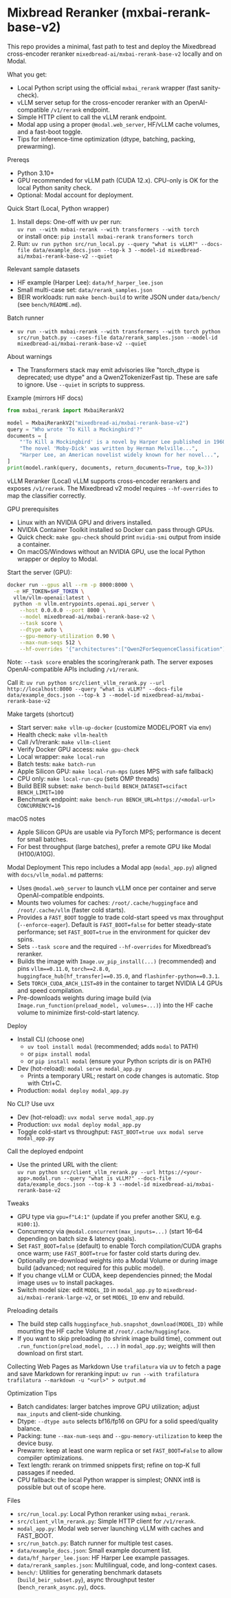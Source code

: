 # Mixbread Reranker (mxbai-rerank-base-v2)

This repo provides a minimal, fast path to test and deploy the Mixedbread cross-encoder reranker `mixedbread-ai/mxbai-rerank-base-v2` locally and on Modal.

What you get:
- Local Python script using the official `mxbai_rerank` wrapper (fast sanity-check).
- vLLM server setup for the cross-encoder reranker with an OpenAI-compatible `/v1/rerank` endpoint.
- Simple HTTP client to call the vLLM rerank endpoint.
- Modal app using a proper `@modal.web_server`, HF/vLLM cache volumes, and a fast-boot toggle.
- Tips for inference-time optimization (dtype, batching, packing, prewarming).

Prereqs
- Python 3.10+
- GPU recommended for vLLM path (CUDA 12.x). CPU-only is OK for the local Python sanity check.
- Optional: Modal account for deployment.

Quick Start (Local, Python wrapper)
1) Install deps:
   One-off with uv per run:  
   `uv run --with mxbai-rerank --with transformers --with torch`  
   or install once: `pip install mxbai-rerank transformers torch`
2) Run:
   `uv run python src/run_local.py --query "what is vLLM?" --docs-file data/example_docs.json --top-k 3 --model-id mixedbread-ai/mxbai-rerank-base-v2 --quiet`

Relevant sample datasets
- HF example (Harper Lee): `data/hf_harper_lee.json`
- Small multi-case set: `data/rerank_samples.json`
- BEIR workloads: run `make bench-build` to write JSON under `data/bench/` (see `bench/README.md`).

Batch runner
- `uv run --with mxbai-rerank --with transformers --with torch python src/run_batch.py --cases-file data/rerank_samples.json --model-id mixedbread-ai/mxbai-rerank-base-v2 --quiet`

About warnings
- The Transformers stack may emit advisories like "torch_dtype is deprecated; use dtype" and a Qwen2TokenizerFast tip. These are safe to ignore. Use `--quiet` in scripts to suppress.

Example (mirrors HF docs)
```python
from mxbai_rerank import MxbaiRerankV2

model = MxbaiRerankV2("mixedbread-ai/mxbai-rerank-base-v2")
query = "Who wrote 'To Kill a Mockingbird'?"
documents = [
    "'To Kill a Mockingbird' is a novel by Harper Lee published in 1960...",
    "The novel 'Moby-Dick' was written by Herman Melville...",
    "Harper Lee, an American novelist widely known for her novel...",
]
print(model.rank(query, documents, return_documents=True, top_k=3))
```

vLLM Reranker (Local)
vLLM supports cross-encoder rerankers and exposes `/v1/rerank`. The Mixedbread v2 model requires `--hf-overrides` to map the classifier correctly.

GPU prerequisites
- Linux with an NVIDIA GPU and drivers installed.
- NVIDIA Container Toolkit installed so Docker can pass through GPUs.
- Quick check: `make gpu-check` should print `nvidia-smi` output from inside a container.
- On macOS/Windows without an NVIDIA GPU, use the local Python wrapper or deploy to Modal.

Start the server (GPU):

```bash
docker run --gpus all --rm -p 8000:8000 \
  -e HF_TOKEN=$HF_TOKEN \
  vllm/vllm-openai:latest \
  python -m vllm.entrypoints.openai.api_server \
    --host 0.0.0.0 --port 8000 \
    --model mixedbread-ai/mxbai-rerank-base-v2 \
    --task score \
    --dtype auto \
    --gpu-memory-utilization 0.90 \
    --max-num-seqs 512 \
    --hf-overrides '{"architectures":["Qwen2ForSequenceClassification"],"classifier_from_token":["0","1"],"method":"from_2_way_softmax"}'
```

Note: `--task score` enables the scoring/rerank path. The server exposes OpenAI-compatible APIs including `/v1/rerank`.

Call it:
`uv run python src/client_vllm_rerank.py --url http://localhost:8000 --query "what is vLLM?" --docs-file data/example_docs.json --top-k 3 --model-id mixedbread-ai/mxbai-rerank-base-v2`

Make targets (shortcut)
- Start server: `make vllm-up-docker`  (customize MODEL/PORT via env)
- Health check: `make vllm-health`
- Call /v1/rerank: `make vllm-client`
- Verify Docker GPU access: `make gpu-check`
- Local wrapper: `make local-run`
- Batch tests: `make batch-run`
 - Apple Silicon GPU: `make local-run-mps` (uses MPS with safe fallback)
 - CPU only: `make local-run-cpu` (sets OMP threads)
- Build BEIR subset: `make bench-build BENCH_DATASET=scifact BENCH_LIMIT=100`
- Benchmark endpoint: `make bench-run BENCH_URL=https://<modal-url> CONCURRENCY=16`

macOS notes
- Apple Silicon GPUs are usable via PyTorch MPS; performance is decent for small batches.
- For best throughput (large batches), prefer a remote GPU like Modal (H100/A10G).

Modal Deployment
This repo includes a Modal app (`modal_app.py`) aligned with `docs/vllm_modal.md` patterns:
- Uses `@modal.web_server` to launch vLLM once per container and serve OpenAI-compatible endpoints.
- Mounts two volumes for caches: `/root/.cache/huggingface` and `/root/.cache/vllm` (faster cold starts).
- Provides a `FAST_BOOT` toggle to trade cold-start speed vs max throughput (`--enforce-eager`). Default is `FAST_BOOT=false` for better steady-state performance; set `FAST_BOOT=true` in the environment for quicker dev spins.
- Sets `--task score` and the required `--hf-overrides` for Mixedbread’s reranker.
- Builds the image with `Image.uv_pip_install(...)` (recommended) and pins `vllm==0.11.0`, `torch==2.8.0`, `huggingface_hub[hf_transfer]==0.35.0`, and `flashinfer-python==0.3.1`.
- Sets `TORCH_CUDA_ARCH_LIST=89` in the container to target NVIDIA L4 GPUs and speed compilation.
- Pre-downloads weights during image build (via `Image.run_function(preload_model, volumes=...)`) into the HF cache volume to minimize first-cold-start latency.

Deploy
- Install CLI (choose one)
  - `uv tool install modal`  (recommended; adds `modal` to PATH)
  - or `pipx install modal`
  - or `pip install modal` (ensure your Python scripts dir is on PATH)
- Dev (hot-reload): `modal serve modal_app.py`  
  - Prints a temporary URL; restart on code changes is automatic. Stop with Ctrl+C.
- Production: `modal deploy modal_app.py`

No CLI? Use uvx
- Dev (hot-reload): `uvx modal serve modal_app.py`
- Production: `uvx modal deploy modal_app.py`
- Toggle cold-start vs throughput: `FAST_BOOT=true uvx modal serve modal_app.py`

Call the deployed endpoint
- Use the printed URL with the client:  
  `uv run python src/client_vllm_rerank.py --url https://<your-app>.modal.run --query "what is vLLM?" --docs-file data/example_docs.json --top-k 3 --model-id mixedbread-ai/mxbai-rerank-base-v2`

Tweaks
- GPU type via `gpu=f"L4:1"` (update if you prefer another SKU, e.g. `H100:1`).
- Concurrency via `@modal.concurrent(max_inputs=...)` (start 16–64 depending on batch size & latency goals).
- Set `FAST_BOOT=false` (default) to enable Torch compilation/CUDA graphs once warm; use `FAST_BOOT=true` for faster cold starts during dev.
- Optionally pre-download weights into a Modal Volume or during image build (advanced; not required for this public model).
- If you change vLLM or CUDA, keep dependencies pinned; the Modal image uses `uv` to install packages.
- Switch model size: edit `MODEL_ID` in `modal_app.py` to `mixedbread-ai/mxbai-rerank-large-v2`, or set `MODEL_ID` env and rebuild.

Preloading details
- The build step calls `huggingface_hub.snapshot_download(MODEL_ID)` while mounting the HF cache Volume at `/root/.cache/huggingface`.
- If you want to skip preloading (to shrink image build time), comment out `.run_function(preload_model, ...)` in `modal_app.py`; weights will then download on first start.

Collecting Web Pages as Markdown
Use `trafilatura` via uv to fetch a page and save Markdown for reranking input:
`uv run --with trafilatura trafilatura --markdown -u "<url>" > output.md`

Optimization Tips
- Batch candidates: larger batches improve GPU utilization; adjust `max_inputs` and client-side chunking.
- Dtype: `--dtype auto` selects bf16/fp16 on GPU for a solid speed/quality balance.
- Packing: tune `--max-num-seqs` and `--gpu-memory-utilization` to keep the device busy.
- Prewarm: keep at least one warm replica or set `FAST_BOOT=False` to allow compiler optimizations.
- Text length: rerank on trimmed snippets first; refine on top-K full passages if needed.
- CPU fallback: the local Python wrapper is simplest; ONNX int8 is possible but out of scope here.

Files
- `src/run_local.py`: Local Python reranker using `mxbai_rerank`.
- `src/client_vllm_rerank.py`: Simple HTTP client for `/v1/rerank`.
- `modal_app.py`: Modal web server launching vLLM with caches and FAST_BOOT.
- `src/run_batch.py`: Batch runner for multiple test cases.
- `data/example_docs.json`: Small example document list.
- `data/hf_harper_lee.json`: HF Harper Lee example passages.
- `data/rerank_samples.json`: Multilingual, code, and long-context cases.
- `bench/`: Utilities for generating benchmark datasets (`build_beir_subset.py`), async throughput tester (`bench_rerank_async.py`), docs.
